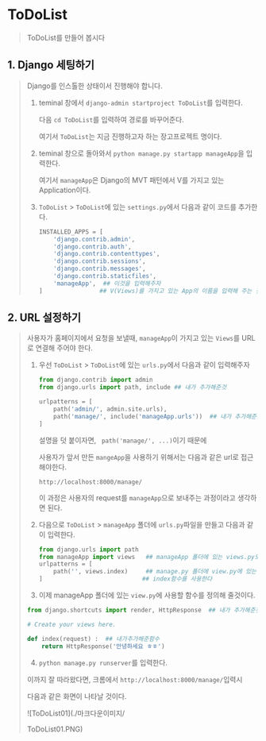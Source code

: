 # ToDoList

> ToDoList를 만들어 봅시다



## 1. Django 세팅하기

> Django를 인스톨한 상태이서 진행해야 합니다.
>
> 1. teminal 창에서 `django-admin startproject ToDoList`를 입력한다.
>
>    다음 `cd ToDoList`를 입력하여 경로를 바꾸어준다.
>
>    여기서 `ToDoList`는 지금 진행하고자 하는 장고프로젝트 명이다.
>
>    
>
> 2. teminal 창으로 돌아와서 `python manage.py startapp manageApp`을 입력한다.
>
>    여기서 `manageApp`은 Django의 MVT 패턴에서 V를 가지고 있는 Application이다.
>
>    
>
> 3. `ToDoList` > `ToDoList`에 있는 `settings.py`에서 다음과 같이 코드를 추가한다.
>
>    ```python
>    INSTALLED_APPS = [
>        'django.contrib.admin',
>        'django.contrib.auth',
>        'django.contrib.contenttypes',
>        'django.contrib.sessions',
>        'django.contrib.messages',
>        'django.contrib.staticfiles',
>        'manageApp',  ## 이것을 입력해주자
>    ]				  ## V(Views)를 가지고 있는 App의 이름을 입력해 주는 것이다.
>    ```





## 2. URL 설정하기

> 사용자가 홈페이지에서 요청을 보낼때, `manageApp`이 가지고 있는 `Views`를 URL로 연결해 주어야 한다.
>
> 1. 우선 `ToDoList` > `ToDoList`에 있는 `urls.py`에서 다음과 같이 입력해주자
>
>    ```python
>    from django.contrib import admin
>    from django.urls import path, include ## 내가 추가해준것
>    
>    urlpatterns = [
>        path('admin/', admin.site.urls),
>        path('manage/', include('manageApp.urls'))  ## 내가 추가해준것
>    ]
>    ```
>
>    설명을 덧 붙이자면, ` path('manage/', ...)`이기 때문에
>
>     사용자가 앞서 만든 `mangeApp`을 사용하기 위해서는 다음과 같은 url로 접근해야한다. 
>
>    ```http
>    http://localhost:8000/manage/
>    ```
>
>    이 과정은 사용자의 request를 `manageApp`으로 보내주는 과정이라고 생각하면 된다.
>
> 
>
> 2. 다음으로 `ToDoList` > `manageApp` 폴더에 `urls.py`파일을 만들고 다음과 같이 입력한다.
>
>    ```python
>    from django.urls import path
>    from manageApp import views   ## manageApp 폴더에 있는 views.py모듈을 							      ## 임포트 하겟다 
>    urlpatterns = [
>        path('', views.index)     ## manage.py 폴더에 view.py에 있는 함수인
>    ]							  ## index함수를 사용한다
>    ```
>
>    
>
> 3.  이제 manageApp 폴더에 있는 `view.py`에 사용할 함수를 정의해 줄것이다.
>
>    ```python
>    from django.shortcuts import render, HttpResponse  ## 내가 추가해준것
>    
>    # Create your views here.
>    
>    def index(request) :  ## 내가추가해준함수
>        return HttpResponse('안녕하세요 ㅎㅎ')
>    ```
>
>    
>
> 4.  `python manage.py runserver`를 입력한다.
>
>    이까지 잘 따라왔다면, 크롬에서 `http://localhost:8000/manage/`입력시
>
>    다음과 같은 화면이 나타날 것이다.
>
>    
>
>    
>
>    ![ToDoList01](./마크다운이미지/
>
>    ToDoList01.PNG)